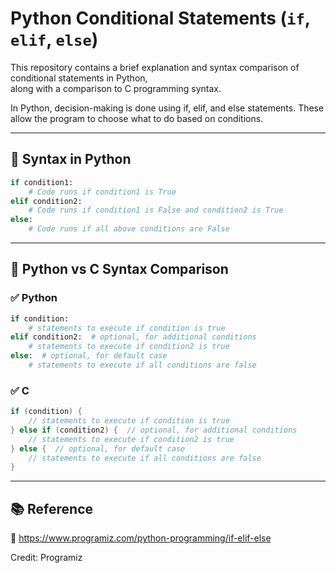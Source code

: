 # Python Conditional Statements (`if`, `elif`, `else`)

This repository contains a brief explanation and syntax comparison of conditional statements in Python,  
along with a comparison to C programming syntax.

In Python, decision-making is done using if, elif, and else statements. These allow the program to choose what to do based on conditions.

---

## 🔹 Syntax in Python

```python
if condition1:
    # Code runs if condition1 is True
elif condition2:
    # Code runs if condition1 is False and condition2 is True
else:
    # Code runs if all above conditions are False
```

---

## 🔄 Python vs C Syntax Comparison

### ✅ Python

```python
if condition:
    # statements to execute if condition is true
elif condition2:  # optional, for additional conditions
    # statements to execute if condition2 is true
else:  # optional, for default case
    # statements to execute if all conditions are false
```

### ✅ C

```c
if (condition) {
    // statements to execute if condition is true
} else if (condition2) {  // optional, for additional conditions
    // statements to execute if condition2 is true
} else {  // optional, for default case
    // statements to execute if all conditions are false
}
```

---

## 📚 Reference
 
🔗 https://www.programiz.com/python-programming/if-elif-else  

Credit: Programiz
